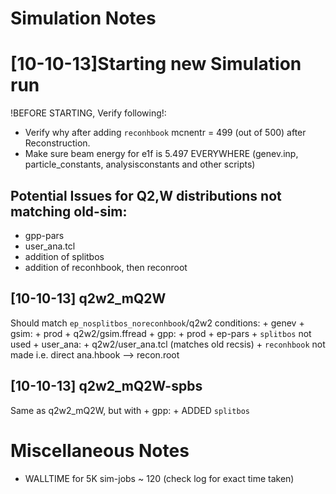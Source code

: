 Simulation Notes
==================

[10-10-13]Starting new Simulation run
=====================================
!BEFORE STARTING, Verify following!:
+ Verify why after adding `reconhbook` mcnentr = 499 (out of 500) after Reconstruction.
+ Make sure beam energy for e1f is 5.497 EVERYWHERE (genev.inp, particle_constants, analysisconstants and other scripts)

Potential Issues for Q2,W distributions not matching old-sim:
-------------------------------------------------------------
+ gpp-pars
+ user_ana.tcl
+ addition of splitbos
+ addition of reconhbook, then reconroot

[10-10-13] q2w2_mQ2W 
---------------------
Should match `ep_nosplitbos_noreconhbook`/q2w2 conditions:
	+ genev
	+ gsim: 
		+ prod
		+ q2w2/gsim.ffread
	+ gpp: 
		+ prod
		+ ep-pars
		+ `splitbos` not used
	+ user_ana:
		+ q2w2/user_ana.tcl (matches old recsis)
		+ `reconhbook` not made i.e. direct ana.hbook --> recon.root

[10-10-13] q2w2_mQ2W-spbs 
---------------------
Same as q2w2_mQ2W, but with
	+ gpp: 
		+ ADDED `splitbos`



Miscellaneous Notes
===================
+ WALLTIME for 5K sim-jobs ~ 120 (check log for exact time taken)